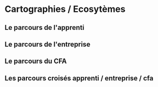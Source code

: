 # Cartographies / Ecosytèmes

## Le parcours de l'apprenti

## Le parcours de l'entreprise

## Le parcours du CFA

## Les parcours croisés apprenti / entreprise / cfa

